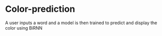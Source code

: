 # Color-prediction
A user inputs a word and a model is then trained to predict and display the color using BiRNN
